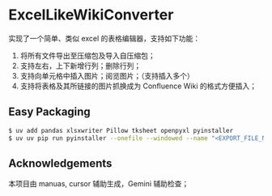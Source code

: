 # ExcelLikeWikiConverter

实现了一个简单、类似 excel 的表格编辑器，支持如下功能：
1. 将所有文件导出至压缩包及导入自压缩包；
2. 支持左右，上下新增行列；删除行列；
3. 支持向单元格中插入图片；阅览图片；（支持插入多个）
4. 支持将表格及其所链接的图片抓换成为 Confluence Wiki 的格式方便插入；

## Easy Packaging
```bash
$ uv add pandas xlsxwriter Pillow tksheet openpyxl pyinstaller
$ uv uv pip run pyinstaller --onefile --windowed --name "<EXPORT_FILE_NAME>" <FILE_NAME>.py
```

## Acknowledgements
本项目由 manuas, cursor 辅助生成，Gemini 辅助检查；
